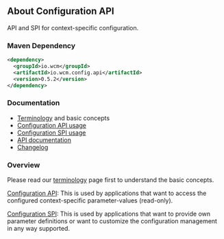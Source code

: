 ## About Configuration API

API and SPI for context-specific configuration.

### Maven Dependency

```xml
<dependency>
  <groupId>io.wcm</groupId>
  <artifactId>io.wcm.config.api</artifactId>
  <version>0.5.2</version>
</dependency>
```

### Documentation

* [Terminology][terminology] and basic concepts
* [Configuration API usage][usage-api]
* [Configuration SPI usage][usage-spi]
* [API documentation][apidocs]
* [Changelog][changelog]



### Overview

Please read our [terminology][terminology] page first to understand the basic concepts.

[Configuration API][usage-api]: This is used by applications that want to access the configured context-specific
parameter-values (read-only).

[Configuration SPI][usage-spi]: This is used by applications that want to provide own parameter definitions
or want to customize the configuration management in any way supported.


[apidocs]: apidocs/
[changelog]: changes-report.html
[terminology]: terminology.html
[usage-api]: usage-api.html
[usage-spi]: usage-spi.html
